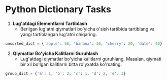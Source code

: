 # Python Dictionary Tasks

1. **Lug'atdagi Elementlarni Tartiblash**
   - Berilgan lug'atni qiymatlari bo'yicha o'sish tartibida tartiblang va yangi tartiblangan lug'atni chiqaring.
```python
unsorted_dict = {'apple': 50, 'banana': 30, 'cherry': 20, 'date': 40}
```

2. **Qiymatlar Bo'yicha Kalitlarni Guruhlash**
   - Lug'atdagi qiymatlar bo'yicha kalitlarni guruhlang. Masalan, qiymati bir xil bo'lgan kalitlarni bitta ro'yxatda ko'rsating.
```python
group_dict = {'a': 1, 'b': 2, 'c': 1, 'd': 2, 'e': 3}
```